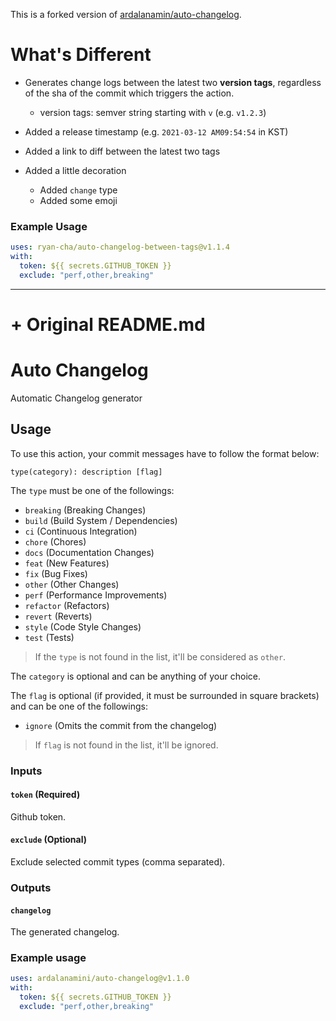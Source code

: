 This is a forked version of [ardalanamin/auto-changelog](https://github.com/ardalanamini/auto-changelog).

# What's Different

- Generates change logs between the latest two **version tags**, regardless of the sha of the commit which triggers the action.

  - version tags: semver string starting with `v` (e.g. `v1.2.3`)

- Added a release timestamp (e.g. `2021-03-12 AM09:54:54` in KST)

- Added a link to diff between the latest two tags

- Added a little decoration
  - Added `change` type
  - Added some emoji

### Example Usage

```yaml
uses: ryan-cha/auto-changelog-between-tags@v1.1.4
with:
  token: ${{ secrets.GITHUB_TOKEN }}
  exclude: "perf,other,breaking"
```

---

# + Original README.md

# Auto Changelog

Automatic Changelog generator

## Usage

To use this action, your commit messages have to follow the format below:

```git
type(category): description [flag]
```

The `type` must be one of the followings:

- `breaking` (Breaking Changes)
- `build` (Build System / Dependencies)
- `ci` (Continuous Integration)
- `chore` (Chores)
- `docs` (Documentation Changes)
- `feat` (New Features)
- `fix` (Bug Fixes)
- `other` (Other Changes)
- `perf` (Performance Improvements)
- `refactor` (Refactors)
- `revert` (Reverts)
- `style` (Code Style Changes)
- `test` (Tests)

> If the `type` is not found in the list, it'll be considered as `other`.

The `category` is optional and can be anything of your choice.

The `flag` is optional (if provided, it must be surrounded in square brackets) and can be one of the followings:

- `ignore` (Omits the commit from the changelog)

> If `flag` is not found in the list, it'll be ignored.

### Inputs

#### `token` **(Required)**

Github token.

#### `exclude` **(Optional)**

Exclude selected commit types (comma separated).

### Outputs

#### `changelog`

The generated changelog.

### Example usage

```yaml
uses: ardalanamini/auto-changelog@v1.1.0
with:
  token: ${{ secrets.GITHUB_TOKEN }}
  exclude: "perf,other,breaking"
```

